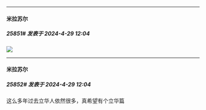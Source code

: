 ﻿
*****

####  米拉苏尔  
##### 25851#       发表于 2024-4-29 12:04

<img src="https://p.sda1.dev/17/a2f43586954ad746de8d10748b136ff5/CMP_20240429120405269.jpg" referrerpolicy="no-referrer">

*****

####  米拉苏尔  
##### 25852#       发表于 2024-4-29 12:04

这么多年过去立华人依然很多，真希望有个立华篇

